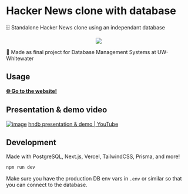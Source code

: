 # Hacker News clone with database

🗄️ Standalone Hacker News clone using an independant database

<p align=center>
  <img src="https://github.com/user-attachments/assets/2c19c91d-6a19-4100-9ee5-fa5dc05106cc">
</p>

🏫 Made as final project for Database Management Systems at UW-Whitewater

## Usage

[**🌐 Go to the website!**](https://hndb.vercel.app/)

## Presentation & demo video

[![image](https://github.com/user-attachments/assets/f9eac5e3-ace7-4faf-acd0-584c539a8101)](https://www.youtube.com/watch?v=sGNYAl4aRYs)
[hndb presentation & demo | YouTube](https://www.youtube.com/watch?v=sGNYAl4aRYs)

## Development

Made with PostgreSQL, Next.js, Vercel, TailwindCSS, Prisma, and more!

```sh
npm run dev
```

Make sure you have the production DB env vars in `.env` or similar so that you can connect to the database.
